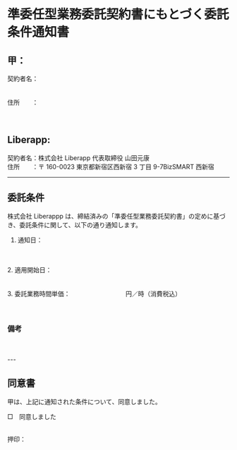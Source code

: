 # 準委任型業務委託契約書にもとづく委託条件通知書

## 甲：

契約者名：<br>
<br>
<br>
住所　　：<br>
<br>
<br>

## Liberapp:

契約者名：株式会社 Liberapp 代表取締役 山田元康<br>
住所　　：〒 160-0023 東京都新宿区西新宿 3 丁目 9-7BizSMART 西新宿<br>

---

## 委託条件

株式会社 Liberappp は、締結済みの「準委任型業務委託契約書」の定めに基づき、委託条件に関して、以下の通り通知します。

1. 通知日：<br>
<br>
<br>
2. 適用開始日：<br>
<br>
<br>
3. 委託業務時間単価：　　　　　　　　　円／時（消費税込）<br>
<br>
<br>

### 備考
<br>
<br>
---

## 同意書

甲は、上記に通知された条件について、同意しました。

□　同意しました<br>
<br>

押印：
